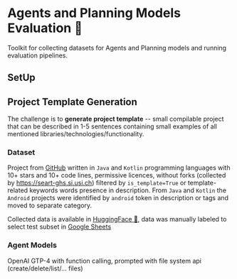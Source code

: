 # Agents and Planning Models Evaluation 🤖

Toolkit for collecting datasets for Agents and Planning models and running evaluation pipelines.

## SetUp


## Project Template Generation
The challenge is to **generate project template** -- small compilable project that can be described in 1-5 sentences 
containing small examples of all mentioned libraries/technologies/functionality.

### Dataset
Project from [GitHub](https://github.com/) written in `Java` and `Kotlin` programming languages 
with 10+ stars and 10+ code lines, permissive licences, without forks (collected by https://seart-ghs.si.usi.ch) 
filtered by `is_template=True` or template-related keywords words presence in description.
From `Java` and `Kotlin` the `Android` projects were identified by `android` token in description or tags and 
moved to separate category.

Collected data is available in [HuggingFace 🤗](https://huggingface.co/datasets/JetBrains-Research/template-generation), data was manually labeled to select test subset in [Google Sheets](https://docs.google.com/spreadsheets/d/1tQLWBBlfDA9l72wpXT7DbqkAt9FWUo0bt9dDX1X9AU8/edit#gid=907232403)

### Agent Models
OpenAI GTP-4 with function calling, prompted with file system api (create/delete/list/... files)
